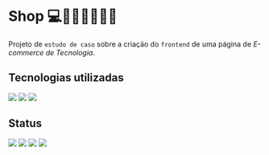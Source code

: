 # Shop 💻📱🛒👩‍💻👨‍💻
Projeto de `estudo de caso` sobre a criação do `frontend` de uma página de *E-commerce de Tecnologia*.

<!--<img src="https://s3.amazonaws.com/assets.mockflow.com/app/wireframepro/company/Ce96a86a8e437413c92fa585ceb433a4f/projects/Me4GRR4g8nb/pages/eeda8d04486840739e9bd1fb97666590/image/eeda8d04486840739e9bd1fb97666590.png?1649563036270" width="300" height="400"/>-->

## Tecnologias utilizadas
![](https://img.shields.io/badge/HTML5-E34F26?style=for-the-badge&logo=html5&logoColor=white)
![](https://img.shields.io/badge/CSS3-1572B6?style=for-the-badge&logo=css3&logoColor=white)
![](https://img.shields.io/badge/JavaScript-F7DF1E?style=for-the-badge&logo=javascript&logoColor=black)

## Status
![](https://img.shields.io/badge/npm-v.8.1.0-blue)
![](https://img.shields.io/github/stars/ti-eeepdjmm/inforshop.svg)
![](https://img.shields.io/github/commit-activity/w/ti-eeepdjmm/inforshop.svg)
![](https://img.shields.io/github/license/ti-eeepdjmm/inforshop.svg)

